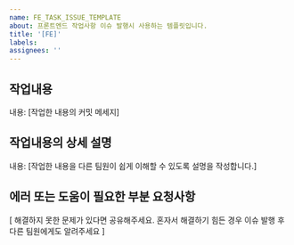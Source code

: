 ```yaml
---
name: FE_TASK_ISSUE_TEMPLATE
about: 프론트엔드 작업사항 이슈 발행시 사용하는 템플릿입니다.
title: '[FE]'
labels:
assignees: ''
---
```


## 작업내용

내용: [작업한 내용의 커밋 메세지]

## 작업내용의 상세 설명

내용: [작업한 내용을 다른 팀원이 쉽게 이해할 수 있도록 설명을 작성합니다.]

## 에러 또는 도움이 필요한 부분 요청사항

[ 해결하지 못한 문제가 있다면 공유해주세요. 혼자서 해결하기 힘든 경우 이슈 발행 후 다른 팀원에게도 알려주세요 ]
